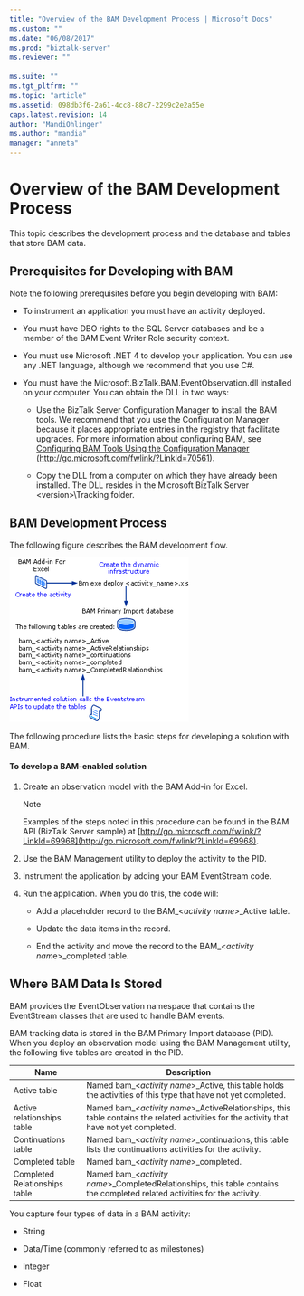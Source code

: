 ```yaml
---
title: "Overview of the BAM Development Process | Microsoft Docs"
ms.custom: ""
ms.date: "06/08/2017"
ms.prod: "biztalk-server"
ms.reviewer: ""

ms.suite: ""
ms.tgt_pltfrm: ""
ms.topic: "article"
ms.assetid: 098db3f6-2a61-4cc8-88c7-2299c2e2a55e
caps.latest.revision: 14
author: "MandiOhlinger"
ms.author: "mandia"
manager: "anneta"
---
```

# Overview of the BAM Development Process
This topic describes the development process and the database and tables that store BAM data.  
  
## Prerequisites for Developing with BAM  
 Note the following prerequisites before you begin developing with BAM:  
  
-   To instrument an application you must have an activity deployed.  
  
-   You must have DBO rights to the SQL Server databases and be a member of the BAM Event Writer Role security context.  
  
-   You must use Microsoft .NET 4 to develop your application. You can use any .NET language, although we recommend that you use C#.  
  
-   You must have the Microsoft.BizTalk.BAM.EventObservation.dll installed on your computer. You can obtain the DLL in two ways:  
  
    -   Use the BizTalk Server Configuration Manager to install the BAM tools. We recommend that you use the Configuration Manager because it places appropriate entries in the registry that facilitate upgrades. For more information about configuring BAM, see [Configuring BAM Tools Using the Configuration Manager](http://go.microsoft.com/fwlink/?LinkId=70561) (http://go.microsoft.com/fwlink/?LinkId=70561).  
  
    -   Copy the DLL from a computer on which they have already been installed. The DLL resides in the Microsoft BizTalk Server \<version>\Tracking folder.  
  
## BAM Development Process  
 The following figure describes the BAM development flow.  
  
 ![BAM development work flow](../core/media/dwb-bamdevelopmentflowc.gif "dwb_bamdevelopmentflowc")  
  
 The following procedure lists the basic steps for developing a solution with BAM.  
  
#### To develop a BAM-enabled solution  
  
1.  Create an observation model with the BAM Add-in for Excel.  
  
    > [!NOTE]
    >  Examples of the steps noted in this procedure can be found in the BAM API (BizTalk Server sample) at [http://go.microsoft.com/fwlink/?LinkId=69968](http://go.microsoft.com/fwlink/?LinkId=69968).  
  
2.  Use the BAM Management utility to deploy the activity to the PID.  
  
3.  Instrument the application by adding your BAM EventStream code.  
  
4.  Run the application. When you do this, the code will:  
  
    -   Add a placeholder record to the BAM_\<*activity name*>_Active table.  
  
    -   Update the data items in the record.  
  
    -   End the activity and move the record to the BAM_\<*activity nam*e>_completed table.  
  
## Where BAM Data Is Stored  
 BAM provides the EventObservation namespace that contains the EventStream classes that are used to handle BAM events.  
  
 BAM tracking data is stored in the BAM Primary Import database (PID). When you deploy an observation model using the BAM Management utility, the following five tables are created in the PID.  
  
|Name|Description|  
|----------|-----------------|  
|Active table|Named bam_\<*activity name*>_Active, this table holds the activities of this type that have not yet completed.|  
|Active relationships table|Named bam_\<*activity name*>_ActiveRelationships, this table contains the related activities for the activity that have not yet completed.|  
|Continuations table|Named bam_\<*activity name*>_continuations, this table lists the continuations activities for the activity.|  
|Completed table|Named bam_\<*activity name*>_completed.|  
|Completed Relationships table|Named bam_\<*activity name*>_CompletedRelationships, this table contains the completed related activities for the activity.|  
  
 You capture four types of data in a BAM activity:  
  
-   String  
  
-   Data/Time (commonly referred to as milestones)  
  
-   Integer  
  
-   Float